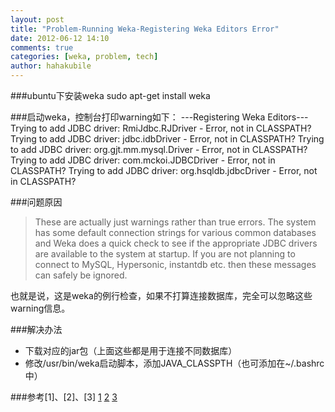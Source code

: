 ```yaml
---
layout: post
title: "Problem-Running Weka-Registering Weka Editors Error"
date: 2012-06-12 14:10
comments: true
categories: [weka, problem, tech]
author: hahakubile 
---
```

###ubuntu下安装weka
	sudo apt-get install weka

###启动weka，控制台打印warning如下：
	---Registering Weka Editors---
	Trying to add JDBC driver: RmiJdbc.RJDriver - Error, not in CLASSPATH?
	Trying to add JDBC driver: jdbc.idbDriver - Error, not in CLASSPATH?
	Trying to add JDBC driver: org.gjt.mm.mysql.Driver - Error, not in CLASSPATH?
	Trying to add JDBC driver: com.mckoi.JDBCDriver - Error, not in CLASSPATH?
	Trying to add JDBC driver: org.hsqldb.jdbcDriver - Error, not in CLASSPATH?

###问题原因
> These are actually just warnings rather than true errors. 
> The system has some default connection strings for various common databases and 
> Weka does a quick check to see if the appropriate JDBC drivers are available to the system at startup. 
> If you are not planning to connect to MySQL, Hypersonic, instantdb etc. then these messages can safely be ignored.

也就是说，这是weka的例行检查，如果不打算连接数据库，完全可以忽略这些warning信息。

###解决办法
*   下载对应的jar包（上面这些都是用于连接不同数据库）
*   修改/usr/bin/weka启动脚本，添加JAVA_CLASSPTH（也可添加在~/.bashrc中）

###参考[1]、[2]、[3]
[1](http://www.cnblogs.com/luffylee/archive/2012/02/23/2365416.html)
[2](http://www.blogjava.net/honeybee/articles/193605.html)
[3](http://forums.pentaho.com/showthread.php?82144-quot-Trying-to-add-database-driver-quot-issue)
